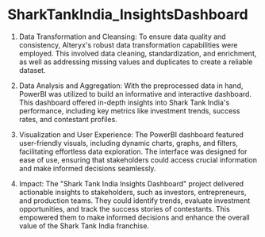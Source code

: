 # SharkTankIndia_InsightsDashboard


1. Data Transformation and Cleansing:
To ensure data quality and consistency, Alteryx's robust data transformation capabilities were employed. This involved data cleaning, standardization, and enrichment, as well as addressing missing values and duplicates to create a reliable dataset.

2. Data Analysis and Aggregation:
With the preprocessed data in hand, PowerBI was utilized to build an informative and interactive dashboard. This dashboard offered in-depth insights into Shark Tank India's performance, including key metrics like investment trends, success rates, and contestant profiles.

3. Visualization and User Experience:
The PowerBI dashboard featured user-friendly visuals, including dynamic charts, graphs, and filters, facilitating effortless data exploration. The interface was designed for ease of use, ensuring that stakeholders could access crucial information and make informed decisions seamlessly.

4. Impact:
The "Shark Tank India Insights Dashboard" project delivered actionable insights to stakeholders, such as investors, entrepreneurs, and production teams. They could identify trends, evaluate investment opportunities, and track the success stories of contestants. This empowered them to make informed decisions and enhance the overall value of the Shark Tank India franchise.
